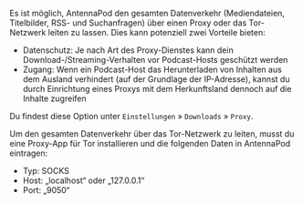 Es ist möglich, AntennaPod den gesamten Datenverkehr (Mediendateien, Titelbilder, RSS- und Suchanfragen) über einen Proxy oder das Tor-Netzwerk leiten zu lassen. Dies kann potenziell zwei Vorteile bieten:

- Datenschutz: Je nach Art des Proxy-Dienstes kann dein Download-/Streaming-Verhalten vor Podcast-Hosts geschützt werden
- Zugang: Wenn ein Podcast-Host das Herunterladen von Inhalten aus dem Ausland verhindert (auf der Grundlage der IP-Adresse), kannst du durch Einrichtung eines Proxys mit dem Herkunftsland dennoch auf die Inhalte zugreifen

Du findest diese Option unter `Einstellungen` » `Downloads` » `Proxy`.

Um den gesamten Datenverkehr über das Tor-Netzwerk zu leiten, musst du eine Proxy-App für Tor installieren und die folgenden Daten in AntennaPod eintragen:

- Typ: SOCKS
- Host: „localhost“ oder „127.0.0.1“
- Port: „9050“
